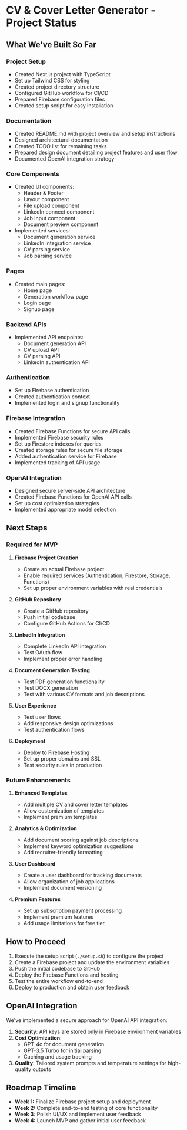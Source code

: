 # CV & Cover Letter Generator - Project Status

## What We've Built So Far

### Project Setup
- Created Next.js project with TypeScript
- Set up Tailwind CSS for styling
- Created project directory structure
- Configured GitHub workflow for CI/CD
- Prepared Firebase configuration files
- Created setup script for easy installation

### Documentation
- Created README.md with project overview and setup instructions
- Designed architectural documentation
- Created TODO list for remaining tasks
- Prepared design document detailing project features and user flow
- Documented OpenAI integration strategy

### Core Components
- Created UI components:
  - Header & Footer
  - Layout component
  - File upload component
  - LinkedIn connect component
  - Job input component
  - Document preview component
- Implemented services:
  - Document generation service
  - LinkedIn integration service
  - CV parsing service
  - Job parsing service

### Pages
- Created main pages:
  - Home page
  - Generation workflow page
  - Login page
  - Signup page

### Backend APIs
- Implemented API endpoints:
  - Document generation API
  - CV upload API
  - CV parsing API
  - LinkedIn authentication API

### Authentication
- Set up Firebase authentication
- Created authentication context
- Implemented login and signup functionality

### Firebase Integration
- Created Firebase Functions for secure API calls
- Implemented Firebase security rules
- Set up Firestore indexes for queries
- Created storage rules for secure file storage
- Added authentication service for Firebase
- Implemented tracking of API usage

### OpenAI Integration
- Designed secure server-side API architecture
- Created Firebase Functions for OpenAI API calls
- Set up cost optimization strategies
- Implemented appropriate model selection

## Next Steps

### Required for MVP

1. **Firebase Project Creation**
   - Create an actual Firebase project
   - Enable required services (Authentication, Firestore, Storage, Functions)
   - Set up proper environment variables with real credentials

2. **GitHub Repository**
   - Create a GitHub repository
   - Push initial codebase
   - Configure GitHub Actions for CI/CD

3. **LinkedIn Integration**
   - Complete LinkedIn API integration
   - Test OAuth flow
   - Implement proper error handling

4. **Document Generation Testing**
   - Test PDF generation functionality
   - Test DOCX generation
   - Test with various CV formats and job descriptions

5. **User Experience**
   - Test user flows
   - Add responsive design optimizations
   - Test authentication flows

6. **Deployment**
   - Deploy to Firebase Hosting
   - Set up proper domains and SSL
   - Test security rules in production

### Future Enhancements

1. **Enhanced Templates**
   - Add multiple CV and cover letter templates
   - Allow customization of templates
   - Implement premium templates

2. **Analytics & Optimization**
   - Add document scoring against job descriptions
   - Implement keyword optimization suggestions
   - Add recruiter-friendly formatting

3. **User Dashboard**
   - Create a user dashboard for tracking documents
   - Allow organization of job applications
   - Implement document versioning

4. **Premium Features**
   - Set up subscription payment processing
   - Implement premium features
   - Add usage limitations for free tier

## How to Proceed

1. Execute the setup script (`./setup.sh`) to configure the project
2. Create a Firebase project and update the environment variables
3. Push the initial codebase to GitHub
4. Deploy the Firebase Functions and hosting
5. Test the entire workflow end-to-end
6. Deploy to production and obtain user feedback

## OpenAI Integration

We've implemented a secure approach for OpenAI API integration:

1. **Security**: API keys are stored only in Firebase environment variables
2. **Cost Optimization**: 
   - GPT-4o for document generation
   - GPT-3.5 Turbo for initial parsing
   - Caching and usage tracking
3. **Quality**: Tailored system prompts and temperature settings for high-quality outputs

## Roadmap Timeline

- **Week 1:** Finalize Firebase project setup and deployment
- **Week 2:** Complete end-to-end testing of core functionality
- **Week 3:** Polish UI/UX and implement user feedback
- **Week 4:** Launch MVP and gather initial user feedback